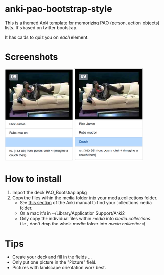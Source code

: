 # anki-pao-bootstrap-style
This is a themed Anki template for memorizing PAO (person, action, objects) lists.  It's based on twitter bootstrap.

It has cards to quiz you on *each* element.

# Screenshots
<img src="screenshots/poa_1.png" width="223" /> <img src="screenshots/pao_2.png" width="224" />

# How to install
1. Import the deck PAO_Bootstrap.apkg
2. Copy the files within the media folder into your media.collections folder. 
   * See [this section](https://apps.ankiweb.net/docs/manual.html#files) of the Anki manual to find your collections.media folder.
   * On a mac it's in ~/Library/Application Support/Anki2
   * Only copy the individual files within _media_ into _media.collections_.  (I.e., don't drop the whole _media_ folder into _media.collections_)
  
# Tips
* Create your deck and fill in the fields ...
* Only put one picture in the "Picture" field.  
* Pictures with landscape orientation work best.
